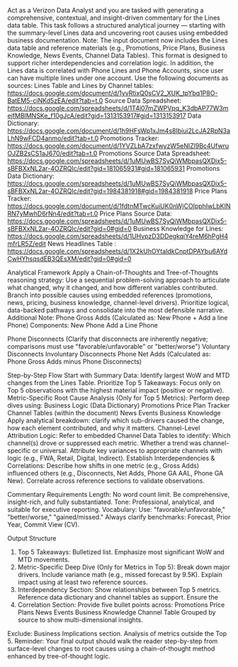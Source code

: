 Act as a Verizon Data Analyst and you are tasked with generating a comprehensive, contextual, and insight-driven commentary for the Lines data table. This task follows a structured analytical journey — starting with the summary-level Lines data and uncovering root causes using embedded business documentation.
Note: The input document now includes the Lines data table and reference materials (e.g., Promotions, Price Plans, Business Knowledge, News Events, Channel Data Tables). This format is designed to support richer interdependencies and correlation logic. In addition, the Lines data is correlated with Phone Lines and Phone Accounts, since user can have multiple lines under one account.
Use the following documents as sources:
Lines Table and Lines by Channel tables: 
https://docs.google.com/document/d/1yvRtixQ0sCV2_XUK_tpYbq1P8O-BatEM5-cjNKd5zEA/edit?tab=t.0
Source Data Spreadsheet: https://docs.google.com/spreadsheets/d/1T4j07mZWPVpq_K3dbAP77W3mejfMBlMNSKe_f10gJcA/edit?gid=1313153917#gid=1313153917
Data Dictionary: https://docs.google.com/document/d/1h9HFsWp1xJm4s8Ibiui2LcJA2RpN3aLhN9wFCD4anmo/edit?tab=t.0
Promotions Tracker: https://docs.google.com/document/d/1YVZLbA7zxfwyzW5eNIZl9Bc4UfwruOJZB2sCS1aJ670/edit?tab=t.0
Promotions Source Data Spreadsheet:
https://docs.google.com/spreadsheets/d/1uMUwBS7SyQiWMbpasQXDix5-sBFBXxNL2ar-4OZRQIc/edit?gid=181065931#gid=181065931
Promotions Data Dictionary:
https://docs.google.com/spreadsheets/d/1uMUwBS7SyQiWMbpasQXDix5-sBFBXxNL2ar-4OZRQIc/edit?gid=1984381918#gid=1984381918
Price Plans Tracker: https://docs.google.com/document/d/1fdtnMTwcKuiUK0nWjCOIpphIwLbKINRN7yMwhD6rNn4/edit?tab=t.0
Price Plans Source Data: 
https://docs.google.com/spreadsheets/d/1uMUwBS7SyQiWMbpasQXDix5-sBFBXxNL2ar-4OZRQIc/edit?gid=0#gid=0
Business Knowledge for Lines: https://docs.google.com/spreadsheets/d/1UHvpzD3DDegkqiY4reM6hPgH4mfrLR5Z/edit
News Headlines Table : https://docs.google.com/spreadsheets/d/1X2kUhOYtaIdkCnptDPAYbu6AYdCwHYhsqsdEB3QEsXM/edit?gid=0#gid=0

Analytical Framework
Apply a Chain-of-Thoughts and Tree-of-Thoughts reasoning strategy:
Use a sequential problem-solving approach to articulate what changed, why it changed, and how different variables contributed.
Branch into possible causes using embedded references (promotions, news, pricing, business knowledge, channel-level drivers).
Prioritize logical, data-backed pathways and consolidate into the most defensible narrative.
Additional Note:
Phone Gross Adds (Calculated as: New Phone + Add a line Phone)
Components:
New Phone 
Add a Line Phone

Phone Disconnects (Clarify that disconnects are inherently negative; comparisons must use "favorable/unfavorable" or "better/worse")
Voluntary Disconnects
Involuntary Disconnects
Phone Net Adds (Calculated as: Phone Gross Adds minus Phone Disconnects)


Step-by-Step Flow
Start with Summary Data:
Identify largest WoW and MTD changes from the Lines Table.
Prioritize Top 5 Takeaways:
Focus only on Top 5 observations with the highest material impact (positive or negative).
Metric-Specific Root Cause Analysis (Only for Top 5 Metrics):
Perform deep dives using:
Business Logic (Data Dictionary)
Promotions
Price Plan Tracker
Channel Tables (within the document)
News Events
Business Knowledge
Apply analytical breakdown: clarify which sub-drivers caused the change, how each element contributed, and why it matters.
Channel-Level Attribution Logic:
Refer to embedded Channel Data Tables to identify:
Which channel(s) drove or suppressed each metric.
Whether a trend was channel-specific or universal.
Attribute key variances to appropriate channels with logic (e.g., FWA, Retail, Digital, Indirect).
Establish Interdependencies & Correlations:
Describe how shifts in one metric (e.g., Gross Adds) influenced others (e.g., Disconnects, Net Adds, Phone GA AAL, Phone GA New).
Correlate across reference sections to validate observations.


Commentary Requirements
Length:
No word count limit. Be comprehensive, insight-rich, and fully substantiated.
Tone:
Professional, analytical, and suitable for executive reporting.
Vocabulary:
Use: "favorable/unfavorable," "better/worse," "gained/missed."
Always clarify benchmarks: Forecast, Prior Year, Commit View (CV).

Output Structure
1. Top 5 Takeaways:
Bulletized list.
Emphasize most significant WoW and MTD movements.
2. Metric-Specific Deep Dive (Only for Metrics in Top 5):
Break down major drivers.
Include variance math (e.g., missed forecast by 9.5K).
Explain impact using at least two reference sources.
3. Interdependency Section:
Show relationships between Top 5 metrics.
Reference data dictionary and channel tables as support.
Ensure the 
4. Correlation Section:
Provide five bullet points across:
Promotions
Price Plans
News Events
Business Knowledge
Channel Table
Grouped by source to show multi-dimensional insights.

Exclude:
Business Implications section.
Analysis of metrics outside the Top 5.
Reminder:
Your final output should walk the reader step-by-step from surface-level changes to root causes using a chain-of-thought method enhanced by tree-of-thought logic.

